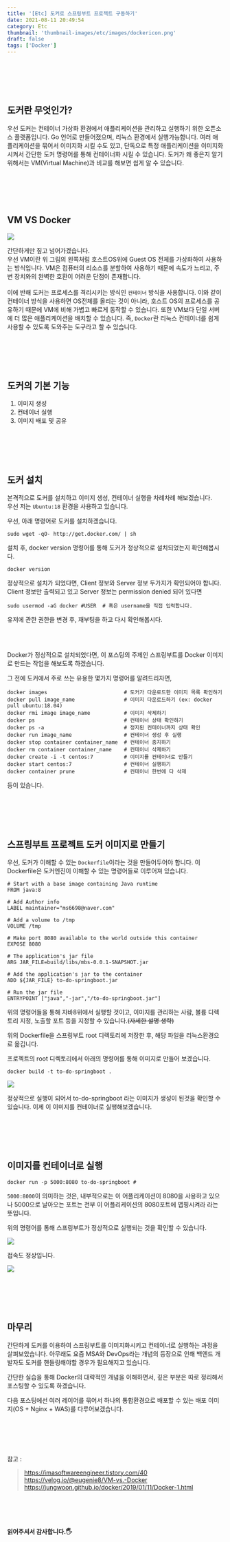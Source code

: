```yaml
---
title: '[Etc] 도커로 스프링부트 프로젝트 구동하기'
date: 2021-08-11 20:49:54
category: Etc
thumbnail: 'thumbnail-images/etc/images/dockericon.png'
draft: false
tags: ['Docker']
---
```


<br>
<br>
<br>
<br>

## 도커란 무엇인가?

우선 도커는 컨테이너 가상화 환경에서 애플리케이션을 관리하고 실행하기 위한 오픈소스 플랫폼입니다.
Go 언어로 만들어졌으며, 리눅스 환경에서 실행가능합니다. 여러 애플리케이션을 묶어서 이미지화 시킬 수도 있고, 단독으로 특정 애플리케이션을 이미지화 시켜서 간단한 도커 명령어를 통해 컨테이너화 시킬 수 있습니다.
도커가 왜 좋은지 알기 위해서는 VM(Virtual Machine)과 비교를 해보면 쉽게 알 수 있습니다.

<br>
<br>
<br>
<br>

## VM VS Docker

![](./images/VM방식.png)

간단하게만 짚고 넘어가겠습니다. <br>
우선 VM이란 위 그림의 왼쪽처럼 호스트OS위에 Guest OS 전체를 가상화하여 사용하는 방식입니다. VM은 컴퓨터의 리소스를 분할하여 사용하기 때문에 속도가 느리고, 주변 장치와의 완벽한 호환이 어려운 단점이 존재합니다.
<br><br>
이에 반해 도커는 프로세스를 격리시키는 방식인 `컨테이너` 방식을 사용합니다. 이와 같이 컨테이너 방식을 사용하면 OS전체를 올리는 것이 아니라, 호스트 OS의 프로세스를 공유하기 때문에 VM에 비해 가볍고 빠르게 동작할 수 있습니다. 또한 VM보다 단일 서버에 더 많은 애플리케이션을 배치할 수 있습니다. 즉, `Docker`란 리눅스 컨테이너를 쉽게 사용할 수 있도록 도와주는 도구라고 할 수 있습니다.

<br>
<br>
<br>
<br>

## 도커의 기본 기능

1. 이미지 생성
2. 컨테이너 실행
3. 이미지 배포 및 공유

<br>
<br>
<br>
<br>

## 도커 설치

본격적으로 도커를 설치하고 이미지 생성, 컨테이너 실행을 차례차례 해보겠습니다.<br>
우선 저는 `Ubuntu:18` 환경을 사용하고 있습니다.

우선, 아래 명령어로 도커를 설치하겠습니다.

```script
sudo wget -qO- http://get.docker.com/ | sh
```

설치 후, docker version 명령어를 통해 도커가 정상적으로 설치되었는지 확인해봅시다.

```script
docker version
```

정상적으로 설치가 되었다면, Client 정보와 Server 정보 두가지가 확인되어야 합니다. <br>
Client 정보만 출력되고 있고 Server 정보는 permission denied 되어 있다면

```script
sudo usermod -aG docker #USER  # 혹은 username을 직접 입력합니다.
```

유저에 관한 권한을 변경 후, 재부팅을 하고 다시 확인해봅시다.

<br>
<br>

Docker가 정상적으로 설치되었다면, 이 포스팅의 주제인 스프링부트를 Docker 이미지로 만드는 작업을 해보도록 하겠습니다.

그 전에 도커에서 주로 쓰는 유용한 몇가지 명령어를 알려드리자면,

```script
docker images                         # 도커가 다운로드한 이미지 목록 확인하기
docker pull image_name                # 이미지 다운로드하기 (ex: docker pull ubuntu:18.04)
docker rmi image image_name           # 이미지 삭제하기
docker ps                             # 컨테이너 상태 확인하기
docker ps -a                          # 정지된 컨테이너까지 상태 확인
docker run image_name                 # 컨테이너 생성 후 실행
docker stop container container_name  # 컨테이너 중지하기
docker rm container container_name    # 컨테이너 삭제하기
docker create -i -t centos:7          # 이미지를 컨테이너로 만들기
docker start centos:7                 # 컨테이너 실행하기
docker container prune                # 컨테이너 한번에 다 삭제
```

등이 있습니다.

<br>
<br>
<br>
<br>

## 스프링부트 프로젝트 도커 이미지로 만들기

우선, 도커가 이해할 수 있는 `Dockerfile`이라는 것을 만들어두어야 합니다. 이 Dockerfile은 도커엔진이 이해할 수 있는 명령어들로 이루어져 있습니다.

```script
# Start with a base image containing Java runtime
FROM java:8

# Add Author info
LABEL maintainer="ms6698@naver.com"

# Add a volume to /tmp
VOLUME /tmp

# Make port 8080 available to the world outside this container
EXPOSE 8080

# The application's jar file
ARG JAR_FILE=build/libs/mbs-0.0.1-SNAPSHOT.jar

# Add the application's jar to the container
ADD ${JAR_FILE} to-do-springboot.jar

# Run the jar file
ENTRYPOINT ["java","-jar","/to-do-springboot.jar"]
```

위의 명령어들을 통해 자바8위에서 실행할 것이고, 이미지를 관리하는 사람, 볼륨 디렉토리 지정, 노출할 포트 등을 지정할 수 있습니다.~~(자세한 설명 생략)~~

위의 Dockerfile을 스프링부트 root 디렉토리에 저장한 후, 해당 파일을 리눅스환경으로 옮깁니다.

프로젝트의 root 디렉토리에서 아래의 명령어를 통해 이미지로 만들어 보겠습니다.

```script
docker build -t to-do-springboot .
```

![](./images/docker-image.png)

정상적으로 실행이 되어서 to-do-springboot 라는 이미지가 생성이 된것을 확인할 수 있습니다.
이제 이 이미지를 컨테이너로 실행해보겠습니다.

<br>
<br>
<br>
<br>

## 이미지를 컨테이너로 실행

```script
docker run -p 5000:8080 to-do-springboot #
```

`5000:8000`이 의미하는 것은, 내부적으로는 이 어플리케이션이 8080을 사용하고 있으나 5000으로 날아오는 포트는 전부 이 어플리케이션의 8080포트에 맵핑시켜라 라는 뜻입니다.

위의 명령어를 통해 스프링부트가 정상적으로 실행되는 것을 확인할 수 있습니다.

![](./images/docker-image2.png)

접속도 정상입니다.

![](./images/docker-image3.png)

<br>
<br>
<br>
<br>

## 마무리

간단하게 도커를 이용하여 스프링부트를 이미지화시키고 컨테이너로 실행하는 과정을 살펴보았습니다.
아무래도 요즘 MSA와 DevOps라는 개념의 등장으로 인해 백엔드 개발자도 도커를 핸들링해야할 경우가 필요해지고 있습니다. <br>

간단한 실습을 통해 Docker의 대략적인 개념을 이해하면서, 깊은 부분은 따로 정리해서 포스팅할 수 있도록 하겠습니다. <br>

다음 포스팅에선 여러 레이어를 묶어서 하나의 통합환경으로 배포할 수 있는 배포 이미지(OS + Nginx + WAS)를 다루어보겠습니다.

<br>
<br>
<br>
<br>

참고 :

> https://imasoftwareengineer.tistory.com/40 <br> https://velog.io/@eugenie8/VM-vs.-Docker <br> https://jungwoon.github.io/docker/2019/01/11/Docker-1.html

<br>
<br>
<br>

#### 읽어주셔서 감사합니다.🖐
